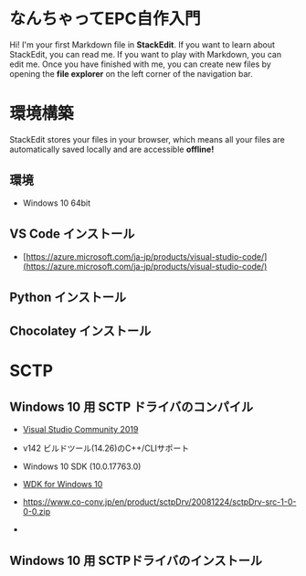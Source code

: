 # なんちゃってEPC自作入門

Hi! I'm your first Markdown file in **StackEdit**. If you want to learn about StackEdit, you can read me. If you want to play with Markdown, you can edit me. Once you have finished with me, you can create new files by opening the **file explorer** on the left corner of the navigation bar.


# 環境構築

StackEdit stores your files in your browser, which means all your files are automatically saved locally and are accessible **offline!**

## 環境

- Windows 10 64bit

## VS Code インストール

- [https://azure.microsoft.com/ja-jp/products/visual-studio-code/](https://azure.microsoft.com/ja-jp/products/visual-studio-code/)

## Python インストール

## Chocolatey インストール

# SCTP

## Windows 10 用 SCTP ドライバのコンパイル


- [Visual Studio Community 2019]([https://visualstudio.microsoft.com/thank-you-downloading-visual-studio/?sku=Community&rel=16)

- v142 ビルドツール(14.26)のC++/CLIサポート
- Windows 10 SDK (10.0.17763.0)



- [WDK for Windows 10](https://docs.microsoft.com/ja-jp/windows-hardware/drivers/download-the-wdk)

- https://www.co-conv.jp/en/product/sctpDrv/20081224/sctpDrv-src-1-0-0-0.zip
- 
## Windows 10 用 SCTPドライバのインストール


<!--stackedit_data:
eyJoaXN0b3J5IjpbMTQ2OTczNjMwNywxMTc2NTU0OTUsMTY5ND
I3NDExMF19
-->